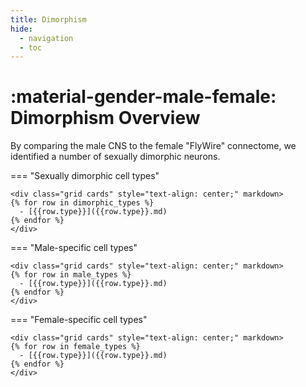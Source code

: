 ```yaml
---
title: Dimorphism
hide:
  - navigation
  - toc
---
```


# :material-gender-male-female: Dimorphism Overview

By comparing the male CNS to the female "FlyWire" connectome, we identified a number of sexually dimorphic neurons.

=== "Sexually dimorphic cell types"

    <div class="grid cards" style="text-align: center;" markdown>
    {% for row in dimorphic_types %}
      - [{{row.type}}]({{row.type}}.md)
    {% endfor %}
    </div>

=== "Male-specific cell types"

    <div class="grid cards" style="text-align: center;" markdown>
    {% for row in male_types %}
      - [{{row.type}}]({{row.type}}.md)
    {% endfor %}
    </div>

=== "Female-specific cell types"

    <div class="grid cards" style="text-align: center;" markdown>
    {% for row in female_types %}
      - [{{row.type}}]({{row.type}}.md)
    {% endfor %}
    </div>


